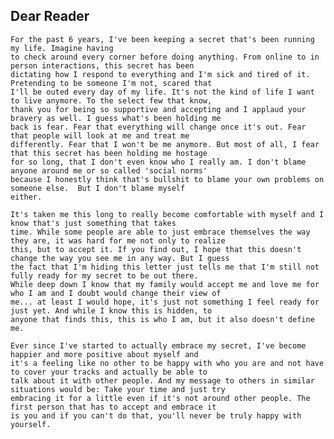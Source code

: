 ## Dear Reader

	For the past 6 years, I've been keeping a secret that's been running my life. Imagine having
	to check around every corner before doing anything. From online to in person interactions, this secret has been
	dictating how I respond to everything and I'm sick and tired of it. Pretending to be someone I'm not, scared that
	I'll be outed every day of my life. It's not the kind of life I want to live anymore. To the select few that know,
	thank you for being so supportive and accepting and I applaud your bravery as well. I guess what's been holding me
	back is fear. Fear that everything will change once it's out. Fear that people will look at me and treat me
	differently. Fear that I won't be me anymore. But most of all, I fear that this secret has been holding me hostage
	for so long, that I don't even know who I really am. I don't blame anyone around me or so called 'social norms'
	because I honestly think that's bullshit to blame your own problems on someone else.  But I don't blame myself
	either.
	
	It's taken me this long to really become comfortable with myself and I know that's just something that takes
	time. While some people are able to just embrace themselves the way they are, it was hard for me not only to realize
	this, but to accept it. If you find out, I hope that this doesn't change the way you see me in any way. But I guess
	the fact that I'm hiding this letter just tells me that I'm still not fully ready for my secret to be out there.
	While deep down I know that my family would accept me and love me for who I am and I doubt would change their view of
	me... at least I would hope, it's just not something I feel ready for just yet. And while I know this is hidden, to
	anyone that finds this, this is who I am, but it also doesn't define me.

	Ever since I've started to actually embrace my secret, I've become happier and more positive about myself and
	it's a feeling like no other to be happy with who you are and not have to cover your tracks and actually be able to
	talk about it with other people. And my message to others in similar situations would be: Take your time and just try
	embracing it for a little even if it's not around other people. The first person that has to accept and embrace it
	is you and if you can't do that, you'll never be truly happy with yourself.
